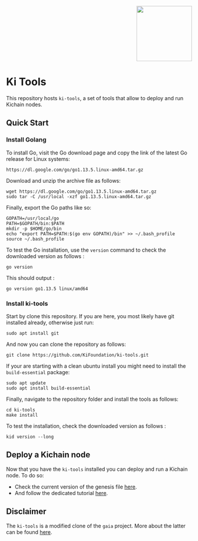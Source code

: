 <p align="right">
    <img width=150px src="https://wallet-testnet.blockchain.ki/static/img/icons/ki-chain.png" />
</p>

# Ki Tools
This repository hosts `ki-tools`, a set of tools that allow to deploy and run Kichain nodes.


## Quick Start

### Install Golang
To install Go, visit the Go download page and copy the link of the latest Go release for Linux systems:

```
https://dl.google.com/go/go1.13.5.linux-amd64.tar.gz
```

Download and unzip the archive file as follows:

```
wget https://dl.google.com/go/go1.13.5.linux-amd64.tar.gz
sudo tar -C /usr/local -xzf go1.13.5.linux-amd64.tar.gz
```

Finally, export the Go paths like so:

```
GOPATH=/usr/local/go
PATH=$GOPATH/bin:$PATH
mkdir -p $HOME/go/bin
echo "export PATH=$PATH:$(go env GOPATH)/bin" >> ~/.bash_profile
source ~/.bash_profile
```

To test the Go installation,  use the `version` command to check the downloaded version as follows :

```
go version
```

This should output :

```
go version go1.13.5 linux/amd64
```

### Install ki-tools
Start by clone this repository. If you are here, you most likely have git installed already, otherwise just run:

```
sudo apt install git
```

And now you can clone the repository as follows:
```
git clone https://github.com/KiFoundation/ki-tools.git
```

If your are starting with a clean ubuntu install you might need to install the `build-essential` package:

```
sudo apt update
sudo apt install build-essential
```

Finally, navigate to the repository folder and install the tools as follows:

```
cd ki-tools
make install
```

To test the installation, check the downloaded version as follows :
```
kid version --long
```

## Deploy a Kichain node
Now that you have the `ki-tools` installed you can deploy and run a Kichain node. To do so:
- Check the current version of the genesis file [here](https://github.com/KiFoundation/ki-networks/blob/v0.1/Testnet/KiChain-t-1/genesis.json).
- And follow the dedicated tutorial [here](https://github.com/KiFoundation/ki-networks/tree/v0.1/Testnet).

## Disclaimer
The `ki-tools` is a modified clone of the `gaia` project. More about the latter can be found [here](https://github.com/cosmos/gaia).
